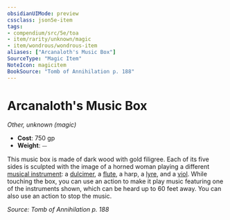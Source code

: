 ```yaml
---
obsidianUIMode: preview
cssclass: json5e-item
tags:
- compendium/src/5e/toa
- item/rarity/unknown/magic
- item/wondrous/wondrous-item
aliases: ["Arcanaloth's Music Box"]
SourceType: "Magic Item"
NoteIcon: magicitem
BookSource: "Tomb of Annihilation p. 188"
---
```

# Arcanaloth's Music Box
*Other, unknown (magic)*  

- **Cost**: 750 gp
- **Weight**: ⏤

This music box is made of dark wood with gold filigree. Each of its five sides is sculpted with the image of a horned woman playing a different [musical instrument](/2-Mechanics/CLI/items/musical-instrument.md): a [dulcimer](/2-Mechanics/CLI/items/dulcimer.md), a [flute](/2-Mechanics/CLI/items/flute.md), a harp, a [lyre](/2-Mechanics/CLI/items/lyre.md), and a [viol](/2-Mechanics/CLI/items/viol.md). While touching the box, you can use an action to make it play music featuring one of the instruments shown, which can be heard up to 60 feet away. You can also use an action to stop the music.

*Source: Tomb of Annihilation p. 188*